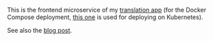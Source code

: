 This is the frontend microservice of my [translation app](https://translation.datatrigger.org) (for the Docker Compose deployment, [this one](https://github.com/datatrigger/unlimited_translation-frontend-k8s) is used for deploying on Kubernetes).

See also the [blog post](https://www.datatrigger.org/post/unlimited_translation_docker/).